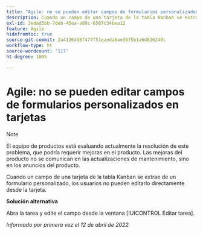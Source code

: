 ```yaml
---
title: "Agile: no se pueden editar campos de formularios personalizados en tarjetas"
description: Cuando un campo de una tarjeta de la tabla Kanban se extrae de un formulario personalizado, los usuarios no pueden editarlo directamente desde la tarjeta.
exl-id: 3edad5bb-7deb-45ea-a89c-6587c34bea12
feature: Agile
hidefromtoc: true
source-git-commit: 2a41264d6f477f51eaeda6ae3675b1a6d816249c
workflow-type: ht
source-wordcount: '117'
ht-degree: 100%

---
```


# Agile: no se pueden editar campos de formularios personalizados en tarjetas

>[!NOTE]
>
>El equipo de productos está evaluando actualmente la resolución de este problema, que podría requerir mejoras en el producto. Las mejoras del producto no se comunican en las actualizaciones de mantenimiento, sino en los anuncios del producto.

Cuando un campo de una tarjeta de la tabla Kanban se extrae de un formulario personalizado, los usuarios no pueden editarlo directamente desde la tarjeta.

**Solución alternativa**

Abra la tarea y edite el campo desde la ventana [!UICONTROL Editar tarea].

_Informado por primera vez el 12 de abril de 2022._
